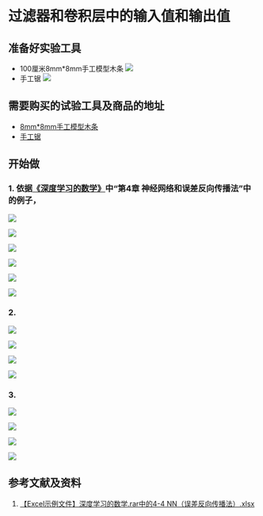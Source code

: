 ﻿# 过滤器和卷积层中的输入值和输出值

## 准备好实验工具

- 100厘米8mm*8mm手工模型木条
![](/images/体验卷积神经网络中的数学原理/第2层中3个神经单元的输入值和输出值/8mm手工模型木条.jpg)
- 手工锯
![](/images/体验卷积神经网络中的数学原理/第2层中3个神经单元的输入值和输出值/手工锯.jpg)

## 需要购买的试验工具及商品的地址

- [8mm*8mm手工模型木条](https://item.taobao.com/item.htm?spm=a1z09.2.0.0.7f642e8dJTGJWM&id=543446811425&_u=3c6ncud14e3)
- [手工锯](https://detail.tmall.com/item.htm?id=525869238835&spm=a1z09.2.0.0.46d82e8dlFtmf6&_u=qc6ncud3ffd)

## 开始做

### 1. 依据[《深度学习的数学》](https://www.ituring.com.cn/book/2593)中“第4章 神经网络和误差反向传播法”中的例子，

![](/images/体验卷积神经网络中的数学原理/第2层中3个神经单元的输入值和输出值/0a0.jpg)

![](/images/体验卷积神经网络中的数学原理/第2层中3个神经单元的输入值和输出值/1a00.jpg)

![](/images/体验卷积神经网络中的数学原理/第2层中3个神经单元的输入值和输出值/1a0.jpg)

![](/images/体验卷积神经网络中的数学原理/第2层中3个神经单元的输入值和输出值/1a1.jpg)

![](/images/体验卷积神经网络中的数学原理/第2层中3个神经单元的输入值和输出值/1a2.jpg)

![](/images/体验卷积神经网络中的数学原理/第2层中3个神经单元的输入值和输出值/1a3.jpg)

### 2.

![](/images/体验卷积神经网络中的数学原理/第2层中3个神经单元的输入值和输出值/2a0.jpg)

![](/images/体验卷积神经网络中的数学原理/第2层中3个神经单元的输入值和输出值/2a1.jpg)

![](/images/体验卷积神经网络中的数学原理/第2层中3个神经单元的输入值和输出值/2a2.jpg)

![](/images/体验卷积神经网络中的数学原理/第2层中3个神经单元的输入值和输出值/2a3.jpg)

### 3.

![](/images/体验卷积神经网络中的数学原理/第2层中3个神经单元的输入值和输出值/3a0.jpg)

![](/images/体验卷积神经网络中的数学原理/第2层中3个神经单元的输入值和输出值/3a1.jpg)

![](/images/体验卷积神经网络中的数学原理/第2层中3个神经单元的输入值和输出值/3a2.jpg)

![](/images/体验卷积神经网络中的数学原理/第2层中3个神经单元的输入值和输出值/3a3.jpg)


## 参考文献及资料

1. [【Excel示例文件】深度学习的数学.rar中的4-4 NN（误差反向传播法）.xlsx](http://www.ituring.com.cn/book/2593)